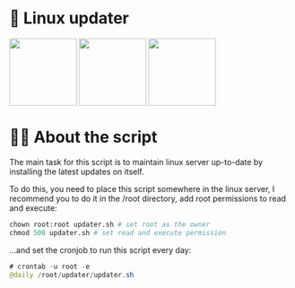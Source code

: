 <h1>📜  Linux updater</h1>
<div>
    <a target="_blank" href="https://twitter.com/narukoshin"><img src="https://media4.giphy.com/media/iFUiSYMNPvIJZDpMKN/giphy.gif?cid=ecf05e471v5jn6vuhczu1tflu2wm7qt11atwybfwcgaqxz38&rid=giphy.gif&ct=s" align="middle" width="120"></a>
    <a target="_blank" href="https://instagram.com/naru.koshin"><img src="https://media1.giphy.com/media/Wu9Graz2W46frtHFKc/giphy.gif?cid=ecf05e47h46mbuhq40rgevni5rbxgadpw5icrr71vr9nu8d4&rid=giphy.gif&ct=s" align="middle" width="120"></a>
    <a target="_blank" href="https://tryhackme.com/p/narukoshin"><img align="middle" src="https://www.secjuice.com/content/images/2019/01/TryHackMe-logo---small.png" width="120"></a>
  </div>
  
<h1>💁‍♂️  About the script</h1>
<p>
  The main task for this script is to maintain linux server up-to-date by installing the latest updates on itself.
</p>

<p>
  To do this, you need to place this script somewhere in the linux server, I recommend you to do it in the /root directory, add root permissions to read and execute:
</p>

```py
chown root:root updater.sh # set root as the owner
chmod 500 updater.sh # set read and execute permission
```
...and set the cronjob to run this script every day:
```java
# crontab -u root -e
@daily /root/updater/updater.sh
```
